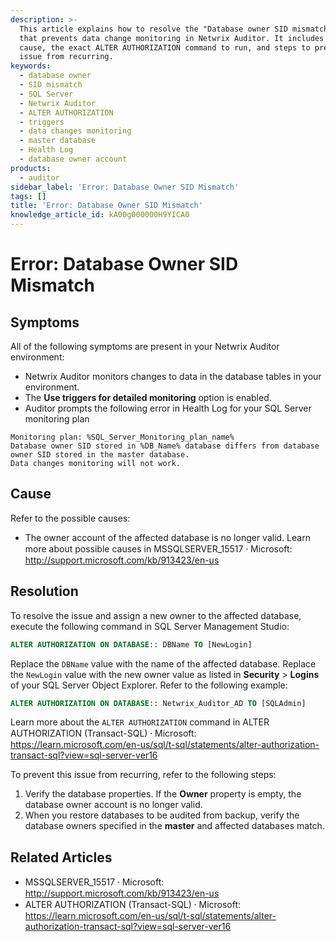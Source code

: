 ```yaml
---
description: >-
  This article explains how to resolve the "Database owner SID mismatch" error
  that prevents data change monitoring in Netwrix Auditor. It includes the
  cause, the exact ALTER AUTHORIZATION command to run, and steps to prevent the
  issue from recurring.
keywords:
  - database owner
  - SID mismatch
  - SQL Server
  - Netwrix Auditor
  - ALTER AUTHORIZATION
  - triggers
  - data changes monitoring
  - master database
  - Health Log
  - database owner account
products:
  - auditor
sidebar_label: 'Error: Database Owner SID Mismatch'
tags: []
title: 'Error: Database Owner SID Mismatch'
knowledge_article_id: kA00g000000H9YICA0
---
```


# Error: Database Owner SID Mismatch

## Symptoms

All of the following symptoms are present in your Netwrix Auditor environment:

- Netwrix Auditor monitors changes to data in the database tables in your environment.
- The **Use triggers for detailed monitoring** option is enabled.
- Auditor prompts the following error in Health Log for your SQL Server monitoring plan

```text
Monitoring plan: %SQL_Server_Monitoring_plan_name%
Database owner SID stored in %DB_Name% database differs from database owner SID stored in the master database.
Data changes monitoring will not work.
```

## Cause

Refer to the possible causes:

- The owner account of the affected database is no longer valid. Learn more about possible causes in MSSQLSERVER_15517 ⸱ Microsoft: http://support.microsoft.com/kb/913423/en-us

## Resolution

To resolve the issue and assign a new owner to the affected database, execute the following command in SQL Server Management Studio:

```sql
ALTER AUTHORIZATION ON DATABASE:: DBName TO [NewLogin]
```

Replace the `DBName` value with the name of the affected database. Replace the `NewLogin` value with the new owner value as listed in **Security** > **Logins** of your SQL Server Object Explorer. Refer to the following example:

```sql
ALTER AUTHORIZATION ON DATABASE:: Netwrix_Auditor_AD TO [SQLAdmin]
```

Learn more about the `ALTER AUTHORIZATION` command in ALTER AUTHORIZATION (Transact-SQL) ⸱ Microsoft: https://learn.microsoft.com/en-us/sql/t-sql/statements/alter-authorization-transact-sql?view=sql-server-ver16

To prevent this issue from recurring, refer to the following steps:

1. Verify the database properties. If the **Owner** property is empty, the database owner account is no longer valid.
2. When you restore databases to be audited from backup, verify the database owners specified in the **master** and affected databases match.

## Related Articles

- MSSQLSERVER_15517 ⸱ Microsoft: http://support.microsoft.com/kb/913423/en-us
- ALTER AUTHORIZATION (Transact-SQL) ⸱ Microsoft: https://learn.microsoft.com/en-us/sql/t-sql/statements/alter-authorization-transact-sql?view=sql-server-ver16
